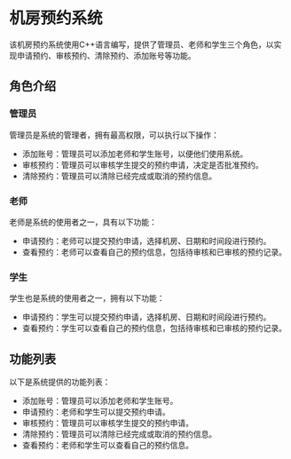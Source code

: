 # 机房预约系统

该机房预约系统使用C++语言编写，提供了管理员、老师和学生三个角色，以实现申请预约、审核预约、清除预约、添加账号等功能。

## 角色介绍

### 管理员

管理员是系统的管理者，拥有最高权限，可以执行以下操作：

- 添加账号：管理员可以添加老师和学生账号，以便他们使用系统。
- 审核预约：管理员可以审核学生提交的预约申请，决定是否批准预约。
- 清除预约：管理员可以清除已经完成或取消的预约信息。

### 老师

老师是系统的使用者之一，具有以下功能：

- 申请预约：老师可以提交预约申请，选择机房、日期和时间段进行预约。
- 查看预约：老师可以查看自己的预约信息，包括待审核和已审核的预约记录。

### 学生

学生也是系统的使用者之一，拥有以下功能：

- 申请预约：学生可以提交预约申请，选择机房、日期和时间段进行预约。
- 查看预约：学生可以查看自己的预约信息，包括待审核和已审核的预约记录。

## 功能列表

以下是系统提供的功能列表：

- 添加账号：管理员可以添加老师和学生账号。
- 申请预约：老师和学生可以提交预约申请。
- 审核预约：管理员可以审核学生提交的预约申请。
- 清除预约：管理员可以清除已经完成或取消的预约信息。
- 查看预约：老师和学生可以查看自己的预约信息。

